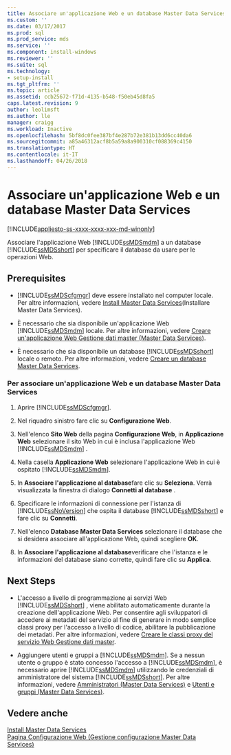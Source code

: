 ```yaml
---
title: Associare un'applicazione Web e un database Master Data Services | Microsoft Docs
ms.custom: ''
ms.date: 03/17/2017
ms.prod: sql
ms.prod_service: mds
ms.service: ''
ms.component: install-windows
ms.reviewer: ''
ms.suite: sql
ms.technology:
- setup-install
ms.tgt_pltfrm: ''
ms.topic: article
ms.assetid: ccb25672-f71d-4135-b548-f50eb45d8fa5
caps.latest.revision: 9
author: leolimsft
ms.author: lle
manager: craigg
ms.workload: Inactive
ms.openlocfilehash: 5bf8dc0fee387bf4e287b72e381b13dd6cc40da6
ms.sourcegitcommit: a85a46312acf8b5a59a8a900310cf088369c4150
ms.translationtype: HT
ms.contentlocale: it-IT
ms.lasthandoff: 04/26/2018
---
```

# <a name="associate-a-master-data-services-database-and-web-application"></a>Associare un'applicazione Web e un database Master Data Services

[!INCLUDE[appliesto-ss-xxxx-xxxx-xxx-md-winonly](../../includes/appliesto-ss-xxxx-xxxx-xxx-md-winonly.md)]

  Associare l'applicazione Web [!INCLUDE[ssMDSmdm](../../includes/ssmdsmdm-md.md)] a un database [!INCLUDE[ssMDSshort](../../includes/ssmdsshort-md.md)] per specificare il database da usare per le operazioni Web.  
  
## <a name="prerequisites"></a>Prerequisites  
  
-   [!INCLUDE[ssMDScfgmgr](../../includes/ssmdscfgmgr-md.md)] deve essere installato nel computer locale. Per altre informazioni, vedere [Install Master Data Services](../../master-data-services/install-windows/install-master-data-services.md)(Installare Master Data Services).  
  
-   È necessario che sia disponibile un'applicazione Web [!INCLUDE[ssMDSmdm](../../includes/ssmdsmdm-md.md)] locale. Per altre informazioni, vedere [Creare un'applicazione Web Gestione dati master &#40;Master Data Services&#41;](../../master-data-services/install-windows/create-a-master-data-manager-web-application-master-data-services.md).  
  
-   È necessario che sia disponibile un database [!INCLUDE[ssMDSshort](../../includes/ssmdsshort-md.md)] locale o remoto. Per altre informazioni, vedere [Creare un database Master Data Services](../../master-data-services/install-windows/create-a-master-data-services-database.md).  
  
### <a name="to-associate-a-master-data-services-database-and-web-application"></a>Per associare un'applicazione Web e un database Master Data Services  
  
1.  Aprire [!INCLUDE[ssMDScfgmgr](../../includes/ssmdscfgmgr-md.md)].  
  
2.  Nel riquadro sinistro fare clic su **Configurazione Web**.  
  
3.  Nell'elenco **Sito Web** della pagina **Configurazione Web**, in **Applicazione Web** selezionare il sito Web in cui è inclusa l'applicazione Web [!INCLUDE[ssMDSmdm](../../includes/ssmdsmdm-md.md)] .  
  
4.  Nella casella **Applicazione Web** selezionare l'applicazione Web in cui è ospitato [!INCLUDE[ssMDSmdm](../../includes/ssmdsmdm-md.md)].  
  
5.  In **Associare l'applicazione al database**fare clic su **Seleziona**. Verrà visualizzata la finestra di dialogo **Connetti al database** .  
  
6.  Specificare le informazioni di connessione per l'istanza di [!INCLUDE[ssNoVersion](../../includes/ssnoversion-md.md)] che ospita il database [!INCLUDE[ssMDSshort](../../includes/ssmdsshort-md.md)] e fare clic su **Connetti**.  
  
7.  Nell'elenco **Database Master Data Services** selezionare il database che si desidera associare all'applicazione Web, quindi scegliere **OK**.  
  
8.  In **Associare l'applicazione al database**verificare che l'istanza e le informazioni del database siano corrette, quindi fare clic su **Applica**.  
  
## <a name="next-steps"></a>Next Steps  
  
-   L'accesso a livello di programmazione ai servizi Web [!INCLUDE[ssMDSshort](../../includes/ssmdsshort-md.md)] , viene abilitato automaticamente durante la creazione dell'applicazione Web. Per consentire agli sviluppatori di accedere ai metadati del servizio al fine di generare in modo semplice classi proxy per l'accesso a livello di codice, abilitare la pubblicazione dei metadati. Per altre informazioni, vedere [Creare le classi proxy del servizio Web Gestione dati master](../../master-data-services/develop/create-master-data-manager-web-service-proxy-classes.md).  
  
-   Aggiungere utenti e gruppi a [!INCLUDE[ssMDSmdm](../../includes/ssmdsmdm-md.md)]. Se a nessun utente o gruppo è stato concesso l'accesso a [!INCLUDE[ssMDSmdm](../../includes/ssmdsmdm-md.md)], è necessario aprire [!INCLUDE[ssMDSmdm](../../includes/ssmdsmdm-md.md)] utilizzando le credenziali di amministratore del sistema [!INCLUDE[ssMDSshort](../../includes/ssmdsshort-md.md)]. Per altre informazioni, vedere [Amministratori &#40;Master Data Services&#41;](../../master-data-services/administrators-master-data-services.md) e [Utenti e gruppi &#40;Master Data Services&#41;](../../master-data-services/users-and-groups-master-data-services.md).  
  
## <a name="see-also"></a>Vedere anche  
 [Install Master Data Services](../../master-data-services/install-windows/install-master-data-services.md)   
 [Pagina Configurazione Web &#40;Gestione configurazione Master Data Services&#41;](../../master-data-services/web-configuration-page-master-data-services-configuration-manager.md)  
  
  
